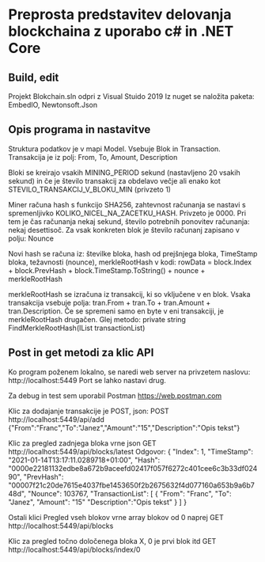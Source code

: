 # Preprosta predstavitev delovanja blockchaina z uporabo c# in .NET Core

## Build, edit

Projekt Blokchain.sln odpri z Visual Stuido 2019
Iz nuget se naložita paketa: EmbedIO, Newtonsoft.Json

## Opis programa in nastavitve

Struktura podatkov je v mapi Model. Vsebuje Blok in Transaction. Transakcija je iz polj: From, To, Amount, Description

Bloki se kreirajo vsakih MINING_PERIOD sekund (nastavljeno 20 vsakih sekund) in če je število transakcij za obdelavo večje ali enako kot STEVILO_TRANSAKCIJ_V_BLOKU_MIN (privzeto 1)

Miner računa hash s funkcijo SHA256, zahtevnost računanja se nastavi s spremenljivko KOLIKO_NICEL_NA_ZACETKU_HASH. Privzeto je 0000. Pri tem je čas računanja nekaj sekund, število potrebnih ponovitev računanja: nekaj desettisoč. Za vsak konkreten blok je število računanj zapisano v polju: Nounce

Novi hash se računa iz: številke bloka, hash od prejšnjega bloka, TimeStamp bloka, težavnosti (nounce), merkleRootHash
v kodi: rowData = block.Index + block.PrevHash + block.TimeStamp.ToString() + nounce + merkleRootHash

merkleRootHash se izračuna iz transakcij, ki so vključene v en blok. Vsaka transakcija vsebuje polja: tran.From + tran.To + tran.Amount + tran.Description. 
Če se spremeni samo en byte v eni transakciji, je merkleRootHash drugačen.
Glej metodo: private string FindMerkleRootHash(IList<Transaction> transactionList)


## Post in get metodi za klic API

Ko program poženem lokalno, se naredi web server na privzetem naslovu: http://localhost:5449
Port se lahko nastavi drug.

Za debug in test sem uporabil Postman https://web.postman.com

Klic za dodajanje transakcije je POST, json:
POST http://localhost:5449/api/add
{"From":"Franc","To":"Janez","Amount":"15","Description":"Opis tekst"}

Klic za pregled zadnjega bloka vrne json
GET http://localhost:5449/api/blocks/latest
Odgovor:
{
    "Index": 1,
    "TimeStamp": "2021-01-14T13:17:11.0289718+01:00",
    "Hash": "0000e22181132edbe8a672b9aceefd02417f057f6272c401cee6c3b33df02490",
    "PrevHash": "00007f21c20de7615e4037fbe1453650f2b2675632f4d077160a653b9a6b748d",
    "Nounce": 103767,
    "TransactionList": [
        {
            "From": "Franc",
            "To": "Janez",
            "Amount": "15"
            "Description":"Opis tekst"
        }
    ]
}

Ostali klici
Pregled vseh blokov vrne array blokov od 0 naprej
GET http://localhost:5449/api/blocks

Klic za pregled točno določenega bloka X, 0 je prvi blok itd
GET http://localhost:5449/api/blocks/index/0
